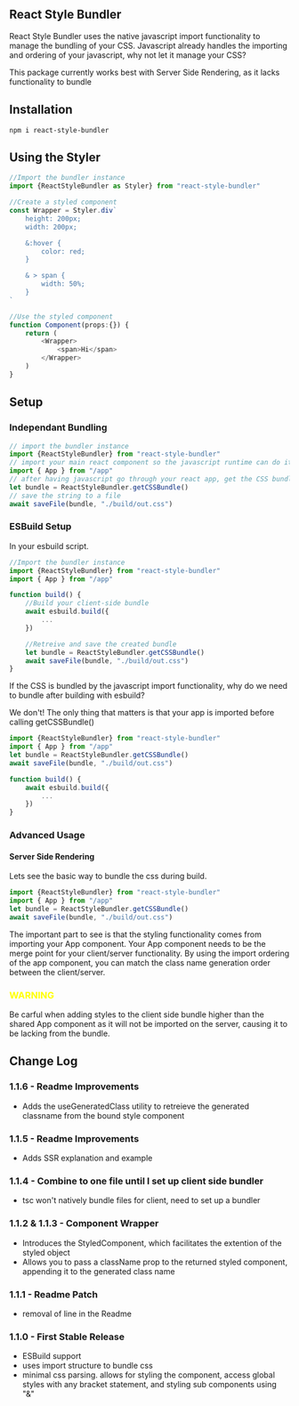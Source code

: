 ## React Style Bundler
React Style Bundler uses the native javascript import functionality to manage the bundling of your CSS.
Javascript already handles the importing and ordering of your javascript, why not let it manage your CSS?

This package currently works best with Server Side Rendering, as it lacks functionality to bundle
## Installation

```
npm i react-style-bundler
```

## Using the Styler
```typescript
//Import the bundler instance
import {ReactStyleBundler as Styler} from "react-style-bundler"

//Create a styled component
const Wrapper = Styler.div`
    height: 200px;
    width: 200px;

    &:hover {
        color: red;
    }

    & > span {
        width: 50%;
    }
`

//Use the styled component
function Component(props:{}) {
    return (
        <Wrapper>
            <span>Hi</span>
        </Wrapper>
    )
}
```

## Setup

### Independant Bundling
```typescript
// import the bundler instance
import {ReactStyleBundler} from "react-style-bundler"
// import your main react component so the javascript runtime can do it's thing
import { App } from "/app"
// after having javascript go through your react app, get the CSS bundle as a string
let bundle = ReactStyleBundler.getCSSBundle()
// save the string to a file
await saveFile(bundle, "./build/out.css")
```


### ESBuild Setup

In your esbuild script.
```typescript
//Import the bundler instance
import {ReactStyleBundler} from "react-style-bundler"
import { App } from "/app"

function build() {
    //Build your client-side bundle
    await esbuild.build({
        ...
    })

    //Retreive and save the created bundle
    let bundle = ReactStyleBundler.getCSSBundle()
    await saveFile(bundle, "./build/out.css")
}
```
If the CSS is bundled by the javascript import functionality, why do we need to bundle after building with esbuild?

We don't! The only thing that matters is that your app is imported before calling getCSSBundle()

```typescript
import {ReactStyleBundler} from "react-style-bundler"
import { App } from "/app"
let bundle = ReactStyleBundler.getCSSBundle()
await saveFile(bundle, "./build/out.css")

function build() {
    await esbuild.build({
        ...
    })    
}
```

### Advanced Usage
#### Server Side Rendering
Lets see the basic way to bundle the css during build.

```typescript
import {ReactStyleBundler} from "react-style-bundler"
import { App } from "/app"
let bundle = ReactStyleBundler.getCSSBundle()
await saveFile(bundle, "./build/out.css")
```
The important part to see is that the styling functionality comes from importing your App component.
Your App component needs to be the merge point for your client/server functionality. By using the import ordering of the app component, you can match the class name generation order between the client/server.

<h3 style="color:yellow;">WARNING</h3>
Be carful when adding styles to the client side bundle higher than the shared App component as it will not be imported on the server, causing it to be lacking from the bundle.

## Change Log
### 1.1.6 - Readme Improvements
- Adds the useGeneratedClass utility to retreieve the generated classname from the bound style component

### 1.1.5 - Readme Improvements
- Adds SSR explanation and example

### 1.1.4 - Combine to one file until I set up client side bundler
- tsc won't natively bundle files for client, need to set up a bundler

### 1.1.2 & 1.1.3 - Component Wrapper
- Introduces the StyledComponent, which facilitates the extention of the styled object
- Allows you to pass a className prop to the returned styled component, appending it to the generated class name

### 1.1.1 - Readme Patch
- removal of line in the Readme

### 1.1.0 - First Stable Release
- ESBuild support
- uses import structure to bundle css
- minimal css parsing. allows for styling the component, access global styles with any bracket statement, and styling sub components using "&"